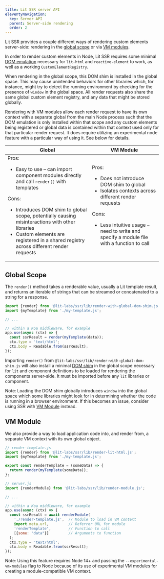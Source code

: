 ```yaml
---
title: Lit SSR server API
eleventyNavigation:
  key: Server API
  parent: Server-side rendering
  order: 2
---
```


Lit SSR provides a couple different ways of rendering custom elements server-side: rendering in the [global scope](#global-scope) or via [VM modules](#vm-module).

In order to render custom elements in Node, Lit SSR requires some minimal [DOM emulation]('/docs/ssr/dom-emulation') necessary for `lit-html` and `reactive-element` to work, as well as a working `CustomElementRegistry`.

When rendering in the global scope, this DOM shim is installed in the global space. This may cause unintended behaviors for other libraries which, for instance, might try to detect the running environment by checking for the presence of `window` in the global space. All render requests also share the same global custom element registry, and any data that might be stored globally.

Rendering with VM modules allow each render request to have its own context with a separate global from the main Node process such that the DOM emulation is only installed within that scope and any custom elements being registered or global data is contained within that context used only for that particular render request. It does require utilizing an experimental node feature with a particular way of using it. See below for details.

| Global | VM Module |
|-|-|
| Pros:<ul><li>Easy to use – can import component modules directly and call `render()` with templates</li></ul>Cons:<ul><li>Introduces DOM shim to global scope, potentially causing misinteractions with other libraries</li><li>Custom elements are registered in a shared registry across different render requests</li></ul> | Pros:<ul><li>Does not introduce DOM shim to global</li><li>Isolates contexts across different render requests</li></ul>Cons:<ul><li>Less intuitive usage – need to write and specify a module file with a function to call</li></ul> |

## Global Scope
The `render()` method takes a renderable value, usually a Lit template result, and returns an iterable of strings that can be streamed or concatenated to a string for a response.

```js
import {render} from '@lit-labs/ssr/lib/render-with-global-dom-shim.js';
import {myTemplate} from './my-template.js';

// ...

// within a Koa middleware, for example
app.use(async (ctx) => {
  const ssrResult = render(myTemplate(data));
  ctx.type = 'text/html';
  ctx.body = Readable.from(ssrResult);
});
```

Importing `render()` from `@lit-labs/ssr/lib/render-with-global-dom-shim.js` will also install a minimal [DOM shim](/ssr/dom-emulation) in the global scope necessary for `lit` and component definitions to be loaded for rendering the components server-side. It must be imported before any `lit` libraries or component.

Note: Loading the DOM shim globally introduces `window` into the global space which some libraries might look for in determining whether the code is running in a browser environment. If this becomes an issue, consider using SSR with [VM Module](#vm-module) instead.

## VM Module
We also provide a way to load application code into, and render from, a separate VM context with its own global object.

```js
// render-template.js
import {render} from '@lit-labs/ssr/lib/render-lit-html.js';
import {myTemplate} from './my-template.js';

export const renderTemplate = (someData) => {
  return render(myTemplate(someData));
};
```

```js
// server.js
import {renderModule} from '@lit-labs/ssr/lib/render-module.js';

// ...

// within a Koa middleware, for example
app.use(async (ctx) => {
  const ssrResult = await renderModule(
    './render-template.js',  // Module to load in VM context
    import.meta.url,         // Referrer URL for module
    'renderTemplate',        // Function to call
    [{some: "data"}]         // Arguments to function
  );
  ctx.type = 'text/html';
  ctx.body = Readable.from(ssrResult);
});
```

Note: Using this feature requires Node 14+ and passing the `--experimental-vm-modules` flag to Node because of its use of experimental VM modules for creating a module-compatible VM context.
